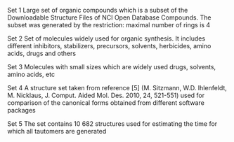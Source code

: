 Set 1
Large set of organic compounds which is a subset of the Downloadable Structure Files of NCI Open Database Compounds. The subset was generated by the restriction: maximal number of rings is 4

Set 2
Set of molecules widely used for organic synthesis. It includes different inhibitors, stabilizers, precursors, solvents, herbicides, amino acids, drugs and others

Set 3
Molecules with small sizes which are widely used drugs, solvents, amino acids, etc

Set 4
A structure set taken from reference [5] (M. Sitzmann, W.D. Ihlenfeldt, M. Nicklaus, J. Comput. Aided Mol. Des. 2010, 24, 521-551) used for comparison of the canonical forms obtained from different software packages

Set 5
The set contains 10 682 structures used for estimating the time for which all tautomers are generated
